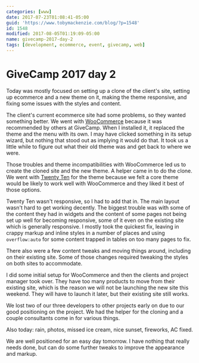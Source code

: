 ```yaml
---
categories: [www]
date: 2017-07-23T01:08:41-05:00
guid: 'https://www.tobymackenzie.com/blog/?p=1548'
id: 1548
modified: 2017-08-05T01:19:09-05:00
name: givecamp-2017-day-2
tags: [development, ecommerce, event, givecamp, web]
---
```


GiveCamp 2017 day 2
===================

Today was mostly focused on setting up a clone of the client's site, setting up ecommerce and a new theme on it, making the theme responsive, and fixing some issues with the styles and content.

<!--more-->

The client's current ecommerce site had some problems, so they wanted something better.  We went with [WooCommerce](https://woocommerce.com/) because it was recommended by others at GiveCamp.  When I installed it, it replaced the theme and the menu with its own.  I may have clicked something in its setup wizard, but nothing that stood out as implying it would do that.  It took us a little while to figure out what their old theme was and get back to where we were.

Those troubles and theme incompatibilities with WooCommerce led us to create the cloned site and the new theme.  A helper came in to do the clone.  We went with [Twenty Ten](https://wordpress.org/themes/twentyten/) for the theme because we felt a core theme would be likely to work well with WooCommerce and they liked it best of those options.

Twenty Ten wasn't responsive, so I had to add that in.  The main layout wasn't hard to get working decently.  The biggest trouble was with some of the content they had in widgets and the content of some pages not being set up well for becoming responsive, some of it even on the existing site which is generally responsive.  I mostly took the quickest fix, leaving in crappy markup and inline styles in a number of places and using `overflow:auto` for some content trapped in tables on too many pages to fix.

There also were a few content tweaks and moving things around, including on their existing site.  Some of those changes required tweaking the styles on both sites to accommodate.

I did some initial setup for WooCommerce and then the clients and project manager took over.  They have too many products to move from their existing site, which is the reason we will not be launching the new site this weekend.  They will have to launch it later, but their existing site still works.

We lost two of our three developers to other projects early on due to our good positioning on the project.  We had the helper for the cloning and a couple consultants come in for various things.

Also today: rain, photos, missed ice cream, nice sunset, fireworks, AC fixed.

We are well positioned for an easy day tomorrow.  I have nothing that really needs done, but can do some further tweaks to improve the appearance and markup.
